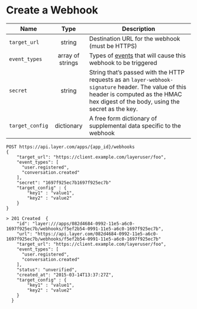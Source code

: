 # Create a Webhook

| Name    | Type   | Description |
|---------|:------:|-------------|
| `target_url`    | string   | Destination URL for the webhook (must be HTTPS) |
| `event_types` | array of strings | Types of [events](#event-types) that will cause this webhook to be triggered |
| `secret` | string  | String that’s passed with the HTTP requests as an `layer-webhook-signature` header. The value of this header is computed as the HMAC hex digest of the body, using the secret as the key. |
| `target_config`   | dictionary   | A free form dictionary of supplemental data specific to the webhook | 

```
POST https://api.layer.com/apps/{app_id}/webhooks
{
    "target_url": "https://client.example.com/layeruser/foo",
    "event_types": [
      "user.registered",
      "conversation.created"
    ],
	"secret": "1697f925ec7b1697f925ec7b"
	"target_config" : {
		"key1" : "value1",
		"key2" : "value2"
	}
}

> 201 Created  {
    "id": "layer:///apps/082d4684-0992-11e5-a6c0-1697f925ec7b/webhooks/f5ef2b54-0991-11e5-a6c0-1697f925ec7b",
	"url": "https://api.layer.com/082d4684-0992-11e5-a6c0-1697f925ec7b/webhooks/f5ef2b54-0991-11e5-a6c0-1697f925ec7b"
    "target_url": "https://client.example.com/layeruser/foo",
    "event_types": [
      "user.registered",
      "conversation.created"
    ],
    "status": "unverified",
    "created_at": "2015-03-14T13:37:27Z",
	"target_config" : {
		"key1" : "value1",
		"key2" : "value2"
	}
  }
```